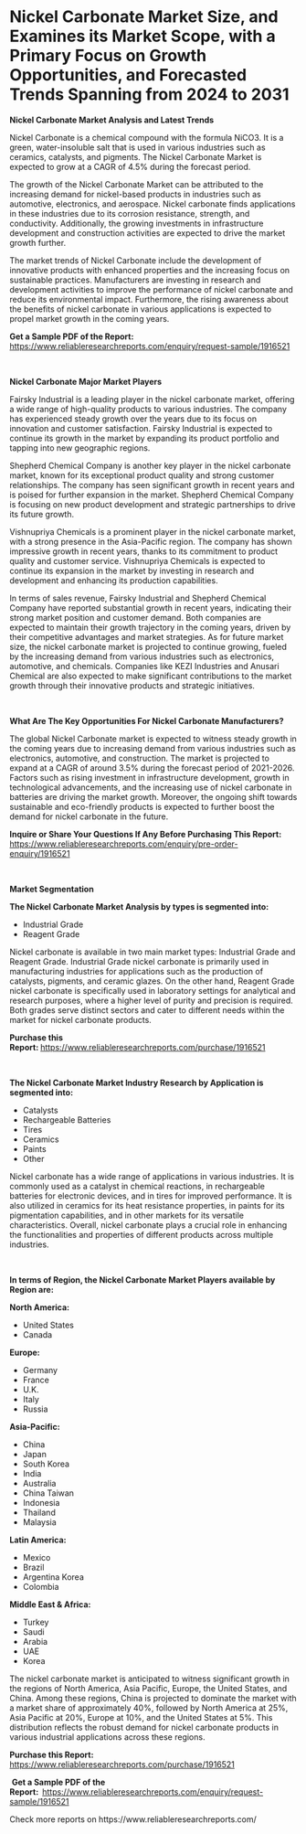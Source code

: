 <p><h1>Nickel Carbonate Market Size, and Examines its Market Scope, with a Primary Focus on Growth Opportunities, and Forecasted Trends Spanning from 2024 to 2031</h1></p><p><strong>Nickel Carbonate Market Analysis and Latest Trends</strong></p>
<p><p>Nickel Carbonate is a chemical compound with the formula NiCO3. It is a green, water-insoluble salt that is used in various industries such as ceramics, catalysts, and pigments. The Nickel Carbonate Market is expected to grow at a CAGR of 4.5% during the forecast period.</p><p>The growth of the Nickel Carbonate Market can be attributed to the increasing demand for nickel-based products in industries such as automotive, electronics, and aerospace. Nickel carbonate finds applications in these industries due to its corrosion resistance, strength, and conductivity. Additionally, the growing investments in infrastructure development and construction activities are expected to drive the market growth further.</p><p>The market trends of Nickel Carbonate include the development of innovative products with enhanced properties and the increasing focus on sustainable practices. Manufacturers are investing in research and development activities to improve the performance of nickel carbonate and reduce its environmental impact. Furthermore, the rising awareness about the benefits of nickel carbonate in various applications is expected to propel market growth in the coming years.</p></p>
<p><strong>Get a Sample PDF of the Report:&nbsp;</strong> <a href="https://www.reliableresearchreports.com/enquiry/request-sample/1916521">https://www.reliableresearchreports.com/enquiry/request-sample/1916521</a></p>
<p>&nbsp;</p>
<p><strong>Nickel Carbonate Major Market Players</strong></p>
<p><p>Fairsky Industrial is a leading player in the nickel carbonate market, offering a wide range of high-quality products to various industries. The company has experienced steady growth over the years due to its focus on innovation and customer satisfaction. Fairsky Industrial is expected to continue its growth in the market by expanding its product portfolio and tapping into new geographic regions.</p><p>Shepherd Chemical Company is another key player in the nickel carbonate market, known for its exceptional product quality and strong customer relationships. The company has seen significant growth in recent years and is poised for further expansion in the market. Shepherd Chemical Company is focusing on new product development and strategic partnerships to drive its future growth.</p><p>Vishnupriya Chemicals is a prominent player in the nickel carbonate market, with a strong presence in the Asia-Pacific region. The company has shown impressive growth in recent years, thanks to its commitment to product quality and customer service. Vishnupriya Chemicals is expected to continue its expansion in the market by investing in research and development and enhancing its production capabilities.</p><p>In terms of sales revenue, Fairsky Industrial and Shepherd Chemical Company have reported substantial growth in recent years, indicating their strong market position and customer demand. Both companies are expected to maintain their growth trajectory in the coming years, driven by their competitive advantages and market strategies. As for future market size, the nickel carbonate market is projected to continue growing, fueled by the increasing demand from various industries such as electronics, automotive, and chemicals. Companies like KEZI Industries and Anusari Chemical are also expected to make significant contributions to the market growth through their innovative products and strategic initiatives.</p></p>
<p>&nbsp;</p>
<p><strong>What Are The Key Opportunities For Nickel Carbonate Manufacturers?</strong></p>
<p><p>The global Nickel Carbonate market is expected to witness steady growth in the coming years due to increasing demand from various industries such as electronics, automotive, and construction. The market is projected to expand at a CAGR of around 3.5% during the forecast period of 2021-2026. Factors such as rising investment in infrastructure development, growth in technological advancements, and the increasing use of nickel carbonate in batteries are driving the market growth. Moreover, the ongoing shift towards sustainable and eco-friendly products is expected to further boost the demand for nickel carbonate in the future.</p></p>
<p><strong>Inquire or Share Your Questions If Any Before Purchasing This Report:</strong> <a href="https://www.reliableresearchreports.com/enquiry/pre-order-enquiry/1916521">https://www.reliableresearchreports.com/enquiry/pre-order-enquiry/1916521</a></p>
<p>&nbsp;</p>
<p><strong>Market Segmentation</strong></p>
<p><strong>The Nickel Carbonate Market Analysis by types is segmented into:</strong></p>
<p><ul><li>Industrial Grade</li><li>Reagent Grade</li></ul></p>
<p><p>Nickel carbonate is available in two main market types: Industrial Grade and Reagent Grade. Industrial Grade nickel carbonate is primarily used in manufacturing industries for applications such as the production of catalysts, pigments, and ceramic glazes. On the other hand, Reagent Grade nickel carbonate is specifically used in laboratory settings for analytical and research purposes, where a higher level of purity and precision is required. Both grades serve distinct sectors and cater to different needs within the market for nickel carbonate products.</p></p>
<p><strong>Purchase this Report:&nbsp;</strong><a href="https://www.reliableresearchreports.com/purchase/1916521">https://www.reliableresearchreports.com/purchase/1916521</a></p>
<p>&nbsp;</p>
<p><strong>The Nickel Carbonate Market Industry Research by Application is segmented into:</strong></p>
<p><ul><li>Catalysts</li><li>Rechargeable Batteries</li><li>Tires</li><li>Ceramics</li><li>Paints</li><li>Other</li></ul></p>
<p><p>Nickel carbonate has a wide range of applications in various industries. It is commonly used as a catalyst in chemical reactions, in rechargeable batteries for electronic devices, and in tires for improved performance. It is also utilized in ceramics for its heat resistance properties, in paints for its pigmentation capabilities, and in other markets for its versatile characteristics. Overall, nickel carbonate plays a crucial role in enhancing the functionalities and properties of different products across multiple industries.</p></p>
<p>&nbsp;</p>
<p><strong>In terms of Region, the Nickel Carbonate Market Players available by Region are:</strong></p>
<p>
    <p> <strong> North America: </strong>
        <ul>
            <li>United States</li>
            <li>Canada</li>
        </ul>
        </p> 
    <p> <strong> Europe: </strong>
        <ul>
            <li>Germany</li>
            <li>France</li>
            <li>U.K.</li>
            <li>Italy</li>
            <li>Russia</li>
        </ul>
        </p> 
    <p> <strong> Asia-Pacific: </strong>
        <ul>
            <li>China</li>
            <li>Japan</li>
            <li>South Korea</li>
            <li>India</li>
            <li>Australia</li>
            <li>China Taiwan</li>
            <li>Indonesia</li>
            <li>Thailand</li>
            <li>Malaysia</li>
        </ul>
        </p> 
    <p> <strong> Latin America: </strong>
        <ul>
            <li>Mexico</li>
            <li>Brazil</li>
            <li>Argentina Korea</li>
            <li>Colombia</li>
        </ul>
        </p> 
    <p> <strong> Middle East & Africa: </strong>
        <ul>
            <li>Turkey</li>
            <li>Saudi</li>
            <li>Arabia</li>
            <li>UAE</li>
            <li>Korea</li>
        </ul>
    </p>
    </p>
<p><p>The nickel carbonate market is anticipated to witness significant growth in the regions of North America, Asia Pacific, Europe, the United States, and China. Among these regions, China is projected to dominate the market with a market share of approximately 40%, followed by North America at 25%, Asia Pacific at 20%, Europe at 10%, and the United States at 5%. This distribution reflects the robust demand for nickel carbonate products in various industrial applications across these regions.</p></p>
<p><strong>Purchase this Report: </strong><a href="https://www.reliableresearchreports.com/purchase/1916521">https://www.reliableresearchreports.com/purchase/1916521</a></p>
<p>&nbsp;<strong>Get a Sample PDF of the Report:&nbsp;&nbsp;</strong><a href="https://www.reliableresearchreports.com/enquiry/request-sample/1916521">https://www.reliableresearchreports.com/enquiry/request-sample/1916521</a></p>
<p><strong></strong></p>
<p>Check more reports on https://www.reliableresearchreports.com/</p>